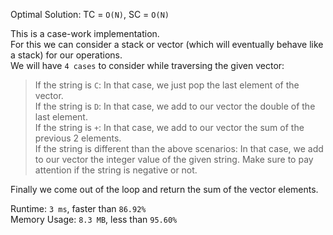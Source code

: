 Optimal Solution: TC = `O(N)`, SC = `O(N)`

This is a case-work implementation. <br>
For this we can consider a stack or vector (which will eventually behave like a stack) for our operations. <br>
We will have `4 cases` to consider while traversing the given vector: <br>
> If the string is `C`: In that case, we just pop the last element of the vector. <br>
> If the string is `D`: In that case, we add to our vector the double of the last element. <br>
> If the string is `+`: In that case, we add to our vector the sum of the previous 2 elements. <br>
> If the string is different than the above scenarios: In that case, we add to our vector the integer value of the given string. Make sure to pay attention if the string is negative or not. <br>
>
Finally we come out of the loop and return the sum of the vector elements. <br>

Runtime: `3 ms`, faster than `86.92%`<br>
Memory Usage: `8.3 MB`, less than `95.60%`

